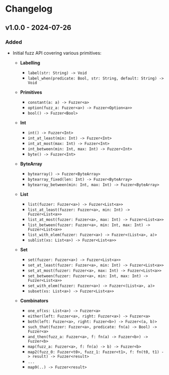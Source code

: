 # Changelog

## v1.0.0 - 2024-07-26

### Added

- Initial fuzz API covering various primitives:
  - **Labelling**
    - `label(str: String) -> Void`
    - `label_when(predicate: Bool, str: String, default: String) -> Void`

  - **Primitives**
    - `constant(a: a) -> Fuzzer<a>`
    - `option(fuzz_a: Fuzzer<a>) -> Fuzzer<Option<a>>`
    - `bool() -> Fuzzer<Bool>`

  - **Int**
    - `int() -> Fuzzer<Int>`
    - `int_at_least(min: Int) -> Fuzzer<Int>`
    - `int_at_most(max: Int) -> Fuzzer<Int>`
    - `int_between(min: Int, max: Int) -> Fuzzer<Int>`
    - `byte() -> Fuzzer<Int>`

  - **ByteArray**
    - `bytearray() -> Fuzzer<ByteArray>`
    - `bytearray_fixed(len: Int) -> Fuzzer<ByteArray>`
    - `bytearray_between(min: Int, max: Int) -> Fuzzer<ByteArray>`

  - **List**
    - `list(fuzzer: Fuzzer<a>) -> Fuzzer<List<a>>`
    - `list_at_least(fuzzer: Fuzzer<a>, min: Int) -> Fuzzer<List<a>>`
    - `list_at_most(fuzzer: Fuzzer<a>, max: Int) -> Fuzzer<List<a>>`
    - `list_between(fuzzer: Fuzzer<a>, min: Int, max: Int) -> Fuzzer<List<a>>`
    - `list_with_elem(fuzzer: Fuzzer<a>) -> Fuzzer<(List<a>, a)>`
    - `sublist(xs: List<a>) -> Fuzzer<List<a>>`

  - **Set**
    - `set(fuzzer: Fuzzer<a>) -> Fuzzer<List<a>>`
    - `set_at_least(fuzzer: Fuzzer<a>, min: Int) -> Fuzzer<List<a>>`
    - `set_at_most(fuzzer: Fuzzer<a>, max: Int) -> Fuzzer<List<a>>`
    - `set_between(fuzzer: Fuzzer<a>, min: Int, max: Int) -> Fuzzer<List<a>>`
    - `set_with_elem(fuzzer: Fuzzer<a>) -> Fuzzer<(List<a>, a)>`
    - `subset(xs: List<a>) -> Fuzzer<List<a>>`

  - **Combinators**
    - `one_of(xs: List<a>) -> Fuzzer<a>`
    - `either(left: Fuzzer<a>, right: Fuzzer<a>) -> Fuzzer<a>`
    - `both(left: Fuzzer<a>, right: Fuzzer<b>) -> Fuzzer<(a, b)>`
    - `such_that(fuzzer: Fuzzer<a>, predicate: fn(a) -> Bool) -> Fuzzer<a>`
    - `and_then(fuzz_a: Fuzzer<a>, f: fn(a) -> Fuzzer<b>) -> Fuzzer<b>`
    - `map(fuzz_a: Fuzzer<a>, f: fn(a) -> b) -> Fuzzer<b>`
    - `map2(fuzz_0: Fuzzer<t0>, fuzz_1: Fuzzer<t1>, f: fn(t0, t1) -> result) -> Fuzzer<result>`
    - `...`
    - `map9(..) -> Fuzzer<result>`
